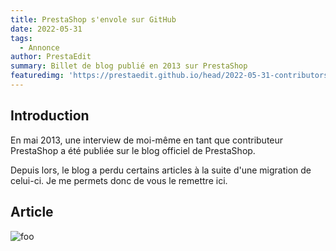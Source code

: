 ```yaml
---
title: PrestaShop s'envole sur GitHub
date: 2022-05-31
tags:
  - Annonce
author: PrestaEdit
summary: Billet de blog publié en 2013 sur PrestaShop
featuredimg: 'https://prestaedit.github.io/head/2022-05-31-contributors-interview.png'
---
```


## Introduction

En mai 2013, une interview de moi-même en tant que contributeur PrestaShop a été publiée sur le blog officiel de PrestaShop.

Depuis lors, le blog a perdu certains articles à la suite d'une migration de celui-ci.
Je me permets donc de vous le remettre ici.

## Article

<a :href="$withBase('/posts/2022-05-31-contributors-interview/prestashop-s-envole-sur-github.png')">
  <img :src="$withBase('/posts/2022-05-31-contributors-interview/prestashop-s-envole-sur-github.png')" alt="foo">
</a>
